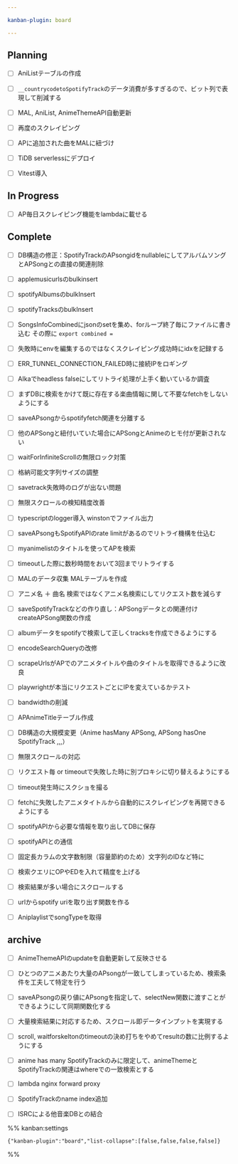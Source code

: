 ```yaml
---

kanban-plugin: board

---
```


## Planning

- [ ] AniListテーブルの作成
- [ ] `__countrycodetoSpotifyTrack`のデータ消費が多すぎるので、ビット列で表現して削減する
- [ ] MAL, AniList, AnimeThemeAPI自動更新
- [ ] 再度のスクレイピング
- [ ] APに追加された曲をMALに紐づけ
- [ ] TiDB serverlessにデプロイ
- [ ] Vitest導入


## In Progress

- [ ] AP毎日スクレイピング機能をlambdaに載せる


## Complete

- [ ] DB構造の修正：SpotifyTrackのAPsongidをnullableにしてアルバムソングとAPSongとの直接の関連削除
- [ ] applemusicurlsのbulkinsert
- [ ] spotifyAlbumsのbulkInsert
- [ ] spotifyTracksのbulkInsert
- [ ] SongsInfoCombinedにjsonのsetを集め、forループ終了毎にファイルに書き込む
	その際に `export combined = `
- [ ] 失敗時にenvを編集するのではなくスクレイピング成功時にidxを記録する
- [ ] ERR_TUNNEL_CONNECTION_FAILED時に接続IPをロギング
- [ ] AIkaでheadless falseにしてリトライ処理が上手く動いているか調査
- [ ] まずDBに検索をかけて既に存在する楽曲情報に関して不要なfetchをしないようにする
- [ ] saveAPsongからspotifyfetch関連を分離する
- [ ] 他のAPSongと紐付いていた場合にAPSongとAnimeのヒモ付が更新されない
- [ ] waitForInfiniteScrollの無限ロック対策
- [ ] 格納可能文字列サイズの調整
- [ ] savetrack失敗時のログが出ない問題
- [ ] 無限スクロールの検知精度改善
- [ ] typescriptのlogger導入
	winstonでファイル出力
- [ ] saveAPsongもSpotifyAPIのrate limitがあるのでリトライ機構を仕込む
- [ ] myanimelistのタイトルを使ってAPを検索
- [ ] timeoutした際に数秒時間をおいて3回までリトライする
- [ ] MALのデータ収集
	MALテーブルを作成
- [ ] アニメ名 ＋ 曲名 検索ではなくアニメ名検索にしてリクエスト数を減らす
- [ ] saveSpotifyTrackなどの作り直し：APSongデータとの関連付け
	createAPSong関数の作成
- [ ] albumデータをspotifyで検索して正しくtracksを作成できるようにする
- [ ] encodeSearchQueryの改修
- [ ] scrapeUrlsがAPでのアニメタイトルや曲のタイトルを取得できるように改良
- [ ] playwrightが本当にリクエストごとにIPを変えているかテスト
- [ ] bandwidthの削減
- [ ] APAnimeTitleテーブル作成
- [ ] DB構造の大規模変更（Anime hasMany APSong, APSong hasOne SpotifyTrack ,,,）
- [ ] 無限スクロールの対応
- [ ] リクエスト毎 or timeoutで失敗した時に別プロキシに切り替えるようにする
- [ ] timeout発生時にスクショを撮る
- [ ] fetchに失敗したアニメタイトルから自動的にスクレイピングを再開できるようにする
- [ ] spotifyAPIから必要な情報を取り出してDBに保存
- [ ] spotifyAPIとの通信
- [ ] 固定長カラムの文字数制限（容量節約のため）文字列のIDなど特に
- [ ] 検索クエリにOPやEDを入れて精度を上げる
- [ ] 検索結果が多い場合にスクロールする
- [ ] urlからspotify uriを取り出す関数を作る
- [ ] AniplaylistでsongTypeを取得


## archive

- [ ] AnimeThemeAPIのupdateを自動更新して反映させる
- [ ] ひとつのアニメあたり大量のAPsongが一致してしまっているため、検索条件を工夫して特定を行う
- [ ] saveAPsongの戻り値にAPsongを指定して、selectNew関数に渡すことができるようにして同期関数化する
- [ ] 大量検索結果に対応するため、スクロール即データインプットを実現する
- [ ] scroll, waitforskeltonのtimeoutの決め打ちをやめてresultの数に比例するようにする
- [ ] anime has many SpotifyTrackのみに限定して、animeThemeとSpotifyTrackの関連はwhereでの一致検索とする
- [ ] lambda nginx forward proxy
- [ ] SpotifyTrackのname index追加
- [ ] ISRCによる他音楽DBとの結合




%% kanban:settings
```
{"kanban-plugin":"board","list-collapse":[false,false,false,false]}
```
%%